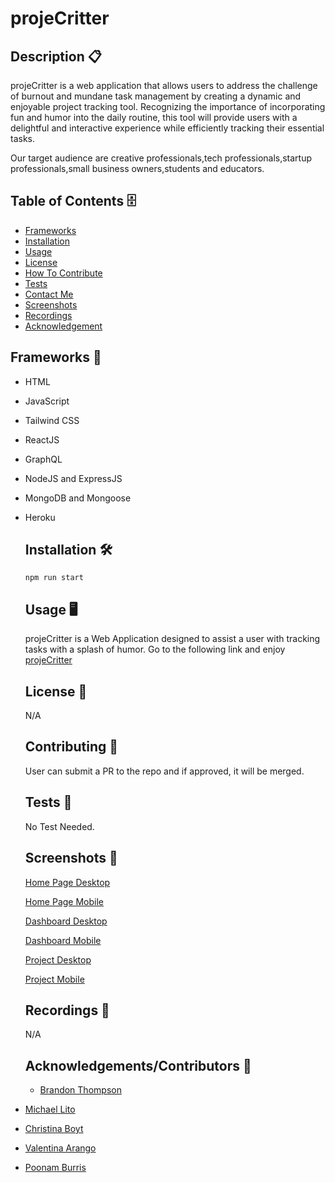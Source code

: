  # projeCritter

  ## Description 📋 
  projeCritter is a web application that allows users to address the challenge of burnout and mundane task management by creating a dynamic and enjoyable project tracking tool. Recognizing the importance of incorporating fun and humor into the daily routine, this tool will provide users with a delightful and interactive experience while efficiently tracking their essential tasks.

Our target audience are creative professionals,tech professionals,startup professionals,small business owners,students and educators.
  ## Table of Contents 🗄️ 
 - [Frameworks](#Frameworks)
 - [Installation](#Installation)
 - [Usage](#Usage)
 - [License](#License)
 - [How To Contribute](#HowToContribute)
 - [Tests](#Tests)
 - [Contact Me](#ContactMe)
 - [Screenshots](#Screenshots)
 - [Recordings](#Recordings)
 - [Acknowledgement](#Acknowledgement)
 
  ## Frameworks 🧰
- HTML
- JavaScript
- Tailwind CSS
- ReactJS
- GraphQL
- NodeJS and ExpressJS
- MongoDB and Mongoose
- Heroku
  ## Installation 🛠️ 
  `npm run start`

  ## Usage 🖥️ 
  projeCritter is a Web Application designed to assist a user with tracking tasks with a splash of humor.
Go to the following link and enjoy
 <a href="https://projecritter.herokuapp.com/">projeCritter</a> 

  ## License 🔐  
  N/A
  ## Contributing 📝 
  User can submit a PR to the repo and if approved, it will be merged. 
  ## Tests 🧮
  No Test Needed.
   ## Screenshots 📸
  <a href="https://user-images.githubusercontent.com/98428608/245215334-87648959-4d25-4688-9cd3-facc2491a6b0.png">Home Page Desktop</a> 
 
  <a href="https://user-images.githubusercontent.com/98428608/245216647-11f11e3e-472c-499a-84f8-ad28e92aa6f3.png">Home Page Mobile</a>
  
   <a href="https://user-images.githubusercontent.com/98428608/245217227-08fc5dd2-eae6-4567-ad7e-eb07d10c44db.png">Dashboard Desktop</a>
   
   <a href="https://user-images.githubusercontent.com/98428608/245217345-17061d21-5a3a-456d-b26a-f653a95925b3.png">Dashboard Mobile</a>

   <a href="https://user-images.githubusercontent.com/98428608/245217760-2a2110a3-a3d1-4fbe-b61b-75a2740d9b52.png">Project Desktop</a>

   <a href="https://user-images.githubusercontent.com/98428608/245217546-36f46a8c-c0c0-4df5-9255-cf75237b952b.png">Project Mobile</a>

  ## Recordings 🎥
   N/A

  ## Acknowledgements/Contributors 🎉
  - [Brandon Thompson](https://github.com/BJThompson12)
- [Michael Lito](https://github.com/Micklitodev)
- [Christina Boyt](https://github.com/CKBoytGT)
- [Valentina Arango](https://github.com/Valentinaaranggo)
- [Poonam Burris](https://github.com/PoonamBurris)
     


